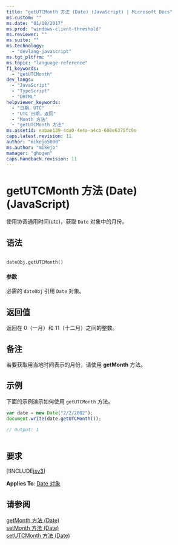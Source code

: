 ```yaml
---
title: "getUTCMonth 方法 (Date) (JavaScript) | Microsoft Docs"
ms.custom: ""
ms.date: "01/18/2017"
ms.prod: "windows-client-threshold"
ms.reviewer: ""
ms.suite: ""
ms.technology: 
  - "devlang-javascript"
ms.tgt_pltfrm: ""
ms.topic: "language-reference"
f1_keywords: 
  - "getUTCMonth"
dev_langs: 
  - "JavaScript"
  - "TypeScript"
  - "DHTML"
helpviewer_keywords: 
  - "日期，UTC"
  - "UTC 日期，返回"
  - "Month 方法"
  - "getUTCMonth 方法"
ms.assetid: eabae139-4da0-4e4a-a4cb-608e6375fc9e
caps.latest.revision: 11
author: "mikejo5000"
ms.author: "mikejo"
manager: "ghogen"
caps.handback.revision: 11
---
```

# getUTCMonth 方法 (Date) (JavaScript)
使用协调通用时间\(utc\)，获取 `Date` 对象中的月份。  
  
## 语法  
  
```  
  
dateObj.getUTCMonth()   
```  
  
#### 参数  
 必需的 `dateObj` 引用 `Date` 对象。  
  
## 返回值  
 返回在 0（一月）和 11（十二月）之间的整数。  
  
## 备注  
 若要获取用当地时间表示的月份，请使用 **getMonth** 方法。  
  
## 示例  
 下面的示例演示如何使用 `getUTCMonth` 方法。  
  
```javascript  
var date = new Date("2/2/2002");  
document.write(date.getUTCMonth());  
  
// Output: 1  
  
```  
  
## 要求  
 [!INCLUDE[jsv3](../../javascript/reference/includes/jsv3-md.md)]  
  
 **Applies To**: [Date 对象](../../javascript/reference/date-object-javascript.md)  
  
## 请参阅  
 [getMonth 方法 \(Date\)](../../javascript/reference/getmonth-method-date-javascript.md)   
 [setMonth 方法 \(Date\)](../../javascript/reference/setmonth-method-date-javascript.md)   
 [setUTCMonth 方法 \(Date\)](../../javascript/reference/setutcmonth-method-date-javascript.md)